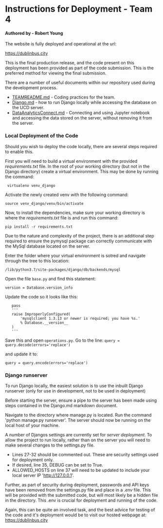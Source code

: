 
# Instructions for Deployment - Team 4
#### Authored by - Robert Young

The website is fully deployed and operational at the url:
 
 https://dublinbus.city
 
 This is the final production release, and the code present on this deployment has been provided as part of the code submission. This is the preferred method for viewing the final submission. 

There are a number of useful documents within our repository used during the development process.

* [TEAMREADME.md](https://github.com/robertyoung2/dublin-bus-journey-planner/blob/master/TEAMREADME.md) - Coding practices for the team.
* [Django.md](https://github.com/robertyoung2/dublin-bus-journey-planner/blob/master/Django.md) - how to run Django locally while accessing the database on the UCD server.
* [DataAnalyticsConnect.md](https://github.com/robertyoung2/dublin-bus-journey-planner/blob/master/DataAnalyticsConnect.md) - Connecting and using Jupyter notebook and accessing the data stored on the server, without removing it from the server.

### Local Deployment of the Code
Should you wish to deploy the code locally, there are several steps required to enable this. 

First you will need to build a virtual environment with the provided *requirements.txt* file. In the root of your working directory (but not in the Django directory) create a virtual environment. This may be done by running the command:

``` virtualenv venv_django```

Activate the newly created venv with the following command:

```source venv_django/venv/bin/activate```

Now, to install the dependencies, make sure your working directory is where the *requirements.txt* file is and run this command:

```pip install -r requirements.txt```

Due to the nature and complexity of the project, there is an additional step required to ensure the pymysql package can correctly communicate with the MySql database located on the server. 

Enter the folder where your virtual environment is sotred and navigate through the tree to this location:

```/lib/python3.7/site-packages/django/db/backends/mysql ```

Open the file ```base.py``` and find this statement:

```version = Database.version_info```

Update the code so it looks like this:

```if version < (1, 3, 13):
   pass
   '''
   raise ImproperlyConfigured(
       'mysqlclient 1.3.13 or newer is required; you have %s.'
       % Database.__version__
   )
   ''' 
   ```

Save this and open ```operations.py```. Go to the line:
```query = query.decode(errors='replace')``` 

and update it to:

```query = query.encode(errors='replace')```

### Django runserver
To run Django locally, the easiest solution is to use the inbuilt Django runserver (only for use in development, not to be used in deployment)

Before starting the server, ensure a pipe to the server has been made using steps contained in the Django.md markdown document.

Navigate to the directory where manage.py is located. Run the command 'python manage.py runserver'. The server should now be running on the local host of your machine.

A number of Djangos settings are currently set for *server deployment*. To allow the project to run locally, rather than on the
server you will need to make several changes to the settings.py file.

* Lines 27-32 should be commented out. These are security settings used for deployment only.
* If desired, line 35, DEBUG can be set to True.
* ALLOWED_HOSTS on line 37 will need to be updated to include your local server IP 'http://127.0.0.1'.

Further, as part of security during deployment, passwords and API keys have been removed from the settings.py 
file and place in a *.env* file. This will be provided with the submitted code, but will most likely be a 
hidden file in the directory. This .env is crucial for deployment and running of the code.

Again, this can be quite an involved task, and the best advice for testing of the code and it's deployment would 
be to visit our hosted webpage at: https://dublinbus.city

